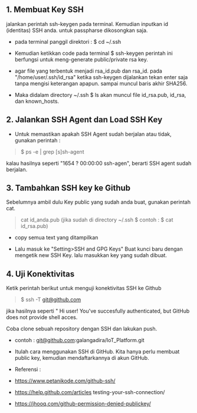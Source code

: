 ## 1. Membuat Key SSH
jalankan perintah ssh-keygen pada terminal. Kemudian inputkan id (identitas) SSH anda. untuk passpharse dikosongkan saja. 
* pada terminal panggil direktori : $ cd ~/.ssh

* Kemudian ketikkan code pada terminal $ ssh-keygen
perintah ini berfungsi untuk meng-generate public/private rsa key. 
* agar file yang terbentuk menjadi rsa_id.pub dan rsa_id. pada "/home/user/.ssh/id_rsa" ketika ssh-keygen dijalankan tekan enter saja tanpa mengisi keterangan apapun. sampai muncul baris akhir SHA256. 
* Maka didalam directory ~/.ssh $ ls akan muncul file id_rsa.pub, id_rsa, dan known_hosts.

## 2. Jalankan SSH Agent dan Load SSH Key
* Untuk memastikan apakah SSH Agent sudah berjalan atau tidak, gunakan perintah :
> $ ps -e | grep [s]sh-agent

kalau hasilnya seperti "1654 ? 00:00:00 ssh-agen", berarti SSH agent sudah berjalan. 

## 3. Tambahkan SSH key ke Github
Sebelumnya ambil dulu Key public yang sudah anda buat, gunakan perintah cat. 
> cat id_anda.pub     (jika sudah di directory ~/.ssh $ contoh : $ cat id_rsa.pub)

* copy semua text yang ditampilkan 

* Lalu masuk ke "Setting>SSH and GPG Keys" Buat kunci baru dengan mengetik new SSH Key. lalu masukkan key yang sudah dibuat. 

## 4. Uji Konektivitas
Ketik perintah berikut untuk menguji konektivitas SSH ke Github
> $ ssh -T git@github.com

jika hasilnya seperti " Hi user! You've succesfully authenticated, but GitHub does not provide shell acces.

Coba clone sebuah repository dengan SSH dan lakukan push.
* contoh  : git@github.com:galangadira/IoT_Platform.git


* Itulah cara menggunakan SSH di GitHub. Kita hanya perlu membuat public key, kemudian mendaftarkannya di akun GitHub.

* Referensi : 
* https://www.petanikode.com/github-ssh/ 
* https://help.github.com/articles testing-your-ssh-connection/
* https://jhooq.com/github-permission-denied-publickey/ 

